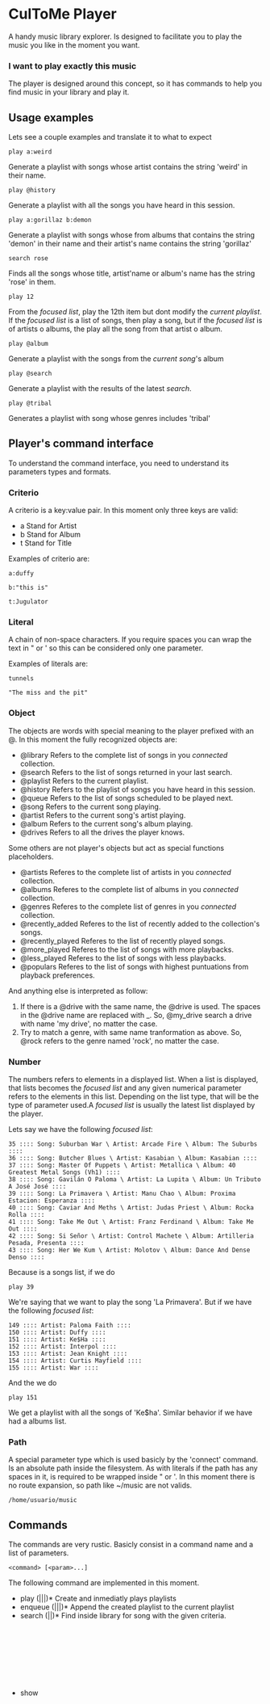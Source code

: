 # CulToMe Player
A handy music library explorer. Is designed to facilitate you to play the music you like in the moment you want.

### I want to play exactly this music

The player is designed around this concept, so it has commands to help you find music in your library and play it.

## Usage examples

Lets see a couple examples and translate it to what to expect

```console
play a:weird
```
Generate a playlist with songs whose artist contains the string 'weird' in their name.

```console
play @history
```
Generate a playlist with all the songs you have heard in this session.

```console
play a:gorillaz b:demon
```
Generate a playlist with songs whose from albums that contains the string 'demon' in their name and their artist's name contains the string 'gorillaz'

```console
search rose
```
Finds all the songs whose title, artist'name or album's name has the string 'rose' in them.

```console
play 12
```
From the *focused list*, play the 12th item but dont modify the *current playlist*. If the *focused list* is a list of songs, then play a song, but if the *focused list* is of artists o albums, the play all the song from that artist o album.

```console
play @album
```
Generate a playlist with the songs from the *current song*'s album

```console
play @search
```
Generate a playlist with the results of the latest *search*.

```console
play @tribal
```
Generates a playlist with song whose genres includes 'tribal'

## Player's command interface
To understand the command interface, you need to understand its parameters types and formats.

### Criterio
A criterio is a key:value pair. In this moment only three keys are valid:
* a    Stand for Artist
* b    Stand for Album
* t    Stand for Title

Examples of criterio are:

```console
a:duffy
```
```console
b:"this is"
```
```console
t:Jugulator
```

### Literal
A chain of non-space characters. If you require spaces you can wrap the text in " or ' so this can be considered only one parameter.

Examples of literals are:

```console
tunnels
```

```console
"The miss and the pit"
```

### Object
The objects are words with special meaning to the player prefixed with an @. In this moment the fully recognized objects are:
* @library         Refers to the complete list of songs in you *connected* collection.
* @search          Refers to the list of songs returned in your last search.
* @playlist        Refers to the current playlist.
* @history         Refers to the playlist of songs you have heard in this session.
* @queue           Refers to the list of songs scheduled to be played next.
* @song            Refers to the current song playing.
* @artist          Refers to the current song's artist playing.
* @album           Refers to the current song's album playing.
* @drives          Refers to all the drives the player knows.

Some others are not player's objects but act as special functions placeholders.
* @artists         Referes to the complete list of artists in you *connected* collection.
* @albums          Referes to the complete list of albums in you *connected* collection.
* @genres          Referes to the complete list of genres in you *connected* collection.
* @recently_added  Referes to the list of recently added to the collection's songs.
* @recently_played Referes to the list of recently played songs.
* @more_played     Referes to the list of songs with more playbacks.
* @less_played     Referes to the list of songs with less playbacks.
* @populars        Referes to the list of songs with highest puntuations from playback preferences.

And anything else is interpreted as follow:
1. If there is a @drive with the same name, the @drive is used. The spaces in the @drive name are replaced with _. So, @my_drive search a drive with name 'my drive', no matter the case.
2. Try to match a genre, with same name tranformation as above. So, @rock refers to the genre named 'rock', no matter the case.

### Number
The numbers refers to elements in a displayed list. When a list is displayed, that lists becomes the *focused list* and any given numerical parameter refers to the elements in this list. Depending on the list type, that will be the type of parameter used.A *focused list* is usually the latest list displayed by the player.

Lets say we have the following *focused list*:

```console
35 :::: Song: Suburban War \ Artist: Arcade Fire \ Album: The Suburbs ::::
36 :::: Song: Butcher Blues \ Artist: Kasabian \ Album: Kasabian ::::
37 :::: Song: Master Of Puppets \ Artist: Metallica \ Album: 40 Greatest Metal Songs (Vh1) ::::
38 :::: Song: Gavilán O Paloma \ Artist: La Lupita \ Album: Un Tributo A José José ::::
39 :::: Song: La Primavera \ Artist: Manu Chao \ Album: Proxima Estacion: Esperanza ::::
40 :::: Song: Caviar And Meths \ Artist: Judas Priest \ Album: Rocka Rolla ::::
41 :::: Song: Take Me Out \ Artist: Franz Ferdinand \ Album: Take Me Out ::::
42 :::: Song: Si Señor \ Artist: Control Machete \ Album: Artilleria Pesada, Presenta ::::
43 :::: Song: Her We Kum \ Artist: Molotov \ Album: Dance And Dense Denso ::::
```

Because is a songs list, if we do

```console
play 39
```
We're saying that we want to play the song 'La Primavera'. But if we have the following *focused list*:

```console
149 :::: Artist: Paloma Faith ::::
150 :::: Artist: Duffy ::::
151 :::: Artist: Ke$Ha ::::
152 :::: Artist: Interpol ::::
153 :::: Artist: Jean Knight ::::
154 :::: Artist: Curtis Mayfield ::::
155 :::: Artist: War ::::
```

And the we do

```console
play 151
```

We get a playlist with all the songs of 'Ke$ha'. Similar behavior if we have had a albums list.

### Path
A special parameter type which is used basicly by the 'connect' command. Is an absolute path inside the filesystem. As with literals if the path has any spaces in it, is required to be wrapped inside " or '. In this moment there is no route expansion, so path like ~/music are not valids.

```console
/home/usuario/music
```

## Commands
The commands are very rustic. Basicly consist in a command name and a list of parameters.

```console
<command> [<param>...]
```

The following command are implemented in this moment.

* play (<number>|<criteria>|<object>|<literal>)*      Create and inmediatly plays playlists
* enqueue (<number>|<criteria>|<object>|<literal>)*   Append the created playlist to the current playlist
* search (<criteria>|<object>|<literal>)*             Find inside library for song with the given criteria.
* show <object>                                       Display information about status, objects and library.
* pause                                               Pause playback.
* stop                                                Stops playback.
* next                                                Play the next song in the queue.
* prev                                                Play the previous song from the history.
* connect <path> => <literal>                         Add files to the library.
* disconnect <literal>                                Remove filesfrom the library.
* quit                                                Exit the player.
* ff                                                  Fast forward 5 sec.
* fb                                                  Fast backward 5 sec.
* shuffle <number>|<literal>                          Check and change the status of shuffle.
* repeat                                              Repeat the current song.
* kill                                                Delete from disk the current song.
* help <literal>                                      Show this help.

Parameters passed to commands that dont require any are simply ignored.

Normally and where makes sense, multiple parameters can mix types. For example, in the 'play' the following is valid and means 'Create a playlist with the results from last search, the artist 'Loly' and any song, artist or album whose name contains 'little'.

```console
play @search a:Loly little
```

The following search songs of artist named 'Poor' or 'Rich'

```console
search a:Poor a:Rich
```

## Installation
First of all you need JRuby installed in your system. There are many tutorial in internet to do this.

To distinguish from pure ruby, I'm gonna assume that all the JRuby executable are prepended with a j.

```console
git clone https://github.com/csoriav/cultome_player.git

cd cultome_player

jrake reset

jruby -Ilib lib/player.rb

connect /home/user/music => main

play
```

Sorry for this, I will make it more distributable-friendly very soon.

## TODO
* Organize better the code so plugins can be easyly connected.
* Refine the taste analizer, which is the component that give preference points to songs.
* Leave JRuby and convert to pure Ruby
* Make it distributable-friendly 

